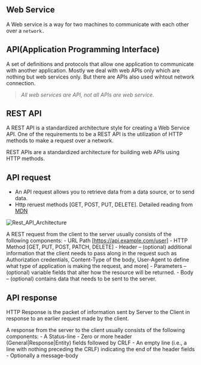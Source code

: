 
**Web Service** 
----------------

  A Web service is a way for two machines to communicate with each other over a `network.`
 
**API(Application Programming Interface)** 
-------------------------------------------

  A set of definitions and protocols that allow one application to communicate with another application.
  Mostly we deal with web APIs only which are nothing but web services only. But there are APIs also used wihtout network connection. 

> _All web services are API, not all APIs are web service._

**REST API** 
----------------

  A REST API is a standardized architecture style for creating a Web Service API. One of the requirements to be a REST API is 
  the utilization of HTTP methods to make a request over a network.
  
  REST APIs are a standardized architecture for building web APIs using HTTP methods.

**API request** 
----------------

  - An API request allows you to retrieve data from a data source, or to send data. 
  - Http reruest methods [GET, POST, PUT, DELETE]. Detailed reading from [MDN](https://developer.mozilla.org/en-US/docs/Web/HTTP/Methods) 
  

  ![Rest_API_Architecture](https://idratherbewritingmedia.com/images/api/restapi_www.svg)
  
  A REST request from the client to the server usually consists of the following components:
    - URL Path [https://api.example.com/user]
    - HTTP Method [GET, PUT, POST, PATCH, DELETE]
    - Header – (optional) additional information that the client needs to pass along in the request such as Authorization credentials, Content-Type of the body, User-Agent to define what type of application is making the request, and more]
    - Parameters – (optional) variable fields that alter how the resource will be returned.
    - Body – (optional) contains data that needs to be sent to the server.
    
**API response** 
----------------

  HTTP Response is the packet of information sent by Server to the Client in response to an earlier request made by the client. 
  
   A response from the server to the client usually consists of the following components:
    - A Status-line
    - Zero or more header (General|Response|Entity) fields followed by CRLF
    - An empty line (i.e., a line with nothing preceding the CRLF) 
indicating the end of the header fields
    - Optionally a message-body
    
  
  




  
